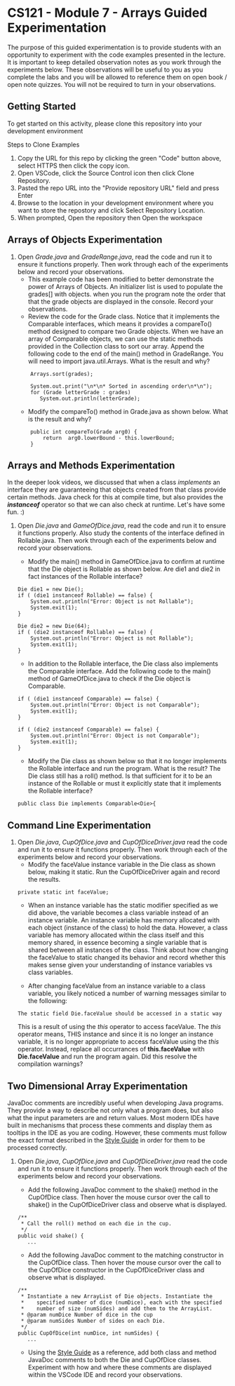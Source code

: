# CS121 - Module 7 - Arrays Guided Experimentation
The purpose of this guided experimentation is to provide students with an opportunity to experiment with the code examples presented in the lecture. It is important to keep detailed observation notes as you work through the experiments below. These observations will be useful to you as you complete the labs and you will be allowed to reference them on open book / open note quizzes. You will not be required to turn in your observations.
## Getting Started
To get started on this activity, please clone this repository into your development environment  

Steps to Clone Examples
1. Copy the URL for this repo by clicking the green "Code" button above, select HTTPS then click the copy icon.
2. Open VSCode, click the Source Control icon then click Clone Repository.
3. Pasted the repo URL into the "Provide repository URL" field and press Enter
4. Browse to the location in your development environment where you want to store the repostory and click Select Repository Location.
5. When prompted, Open the repository then Open the workspace

## Arrays of Objects Experimentation 
1. Open *Grade.java* and *GradeRange.java*, read the code and run it to ensure it functions properly.  Then work through each of the experiments below and record your observations.
    - This example code has been modified to better demonstrate the power of Arrays of Objects. An initializer list is used to populate the grades[] with objects. when you run the program note the order that that the grade objects are displayed in the console.  Record your observations.
    - Review the code for the Grade class. Notice that it implements the Comparable<Grade> interfaces, which means it provides a compareTo() method designed to compare two Grade objects. When we have an array of Comparable objects, we can use the static methods provided in the Collection class to sort our array. Append the following code to the end of the main() method in GradeRange. You will need to import java.util.Arrays. What is the result and why?
    ```
        Arrays.sort(grades);
	
        System.out.print("\n*\n* Sorted in ascending order\n*\n");
        for (Grade letterGrade : grades)
           System.out.println(letterGrade);
    ```
    - Modify the compareTo() method in Grade.java as shown below.  What is the result and why?
    ```
        public int compareTo(Grade arg0) {
            return  arg0.lowerBound - this.lowerBound;
        }
    ```
	

## Arrays and Methods Experimentation
In the deeper look videos, we discussed that when a class *implements* an interface they are guaranteeing that objects created from that class provide certain methods. Java check for this at compile time, but also provides the ***instanceof*** operator so that we can also check at runtime. Let's have some fun. :)
1. Open *Die.java* and *GameOfDice.java*, read the code and run it to ensure it functions properly. Also study the contents of the interface defined in Rollable.java. Then work through each of the experiments below and record your observations.
    - Modify the main() method in GameOfDice.java to confirm at runtime that the Die object is Rollable as shown below. Are die1 and die2 in fact instances of the Rollable interface?
    ```
	Die die1 = new Die();
	if ( (die1 instanceof Rollable) == false) {
	    System.out.println("Error: Object is not Rollable");
	    System.exit(1);
	}

	Die die2 = new Die(64);
	if ( (die2 instanceof Rollable) == false) {
	    System.out.println("Error: Object is not Rollable");
	    System.exit(1);
	}
    ```
    
    - In addition to the Rollable interface, the Die class also implements the Comparable interface. Add the following code to the main() method of GameOfDice.java to check if the Die object is Comparable.
    ```
	if ( (die1 instanceof Comparable) == false) {
	    System.out.println("Error: Object is not Comparable");
	    System.exit(1);
	}

	if ( (die2 instanceof Comparable) == false) {
	    System.out.println("Error: Object is not Comparable");
	    System.exit(1);
	}
    ```
 
    - Modify the Die class as shown below so that it no longer implements the Rollable interface and run the program. What is the result? The Die class still has a roll() method. Is that sufficient for it to be an instance of the Rollable or must it explicitly state that it implements the Rollable interface?
    ```
	public class Die implements Comparable<Die>{
    ```
      
## Command Line Experimentation
1. Open *Die.java*, *CupOfDice.java* and *CupOfDiceDriver.java* read the code and run it to ensure it functions properly.  Then work through each of the experiments below and record your observations.
    - Modify the faceValue instance variable in the Die class as shown below, making it static. Run the CupOfDiceDriver again and record the results.
    ```
    private static int faceValue;
    ```
    - When an instance variable has the static modifier specified as we did above, the variable becomes a class variable instead of an instance variable. An instance variable has memory allocated with each object (instance of the class) to hold the data.  However, a class variable has memory allocated within the class itself and this memory shared, in essence becoming a single variable that is shared between all instances of the class. Think about how changing the faceValue to static changed its behavior and record whether this makes sense given your understanding of instance variables vs class variables.

    - After changing faceValue from an instance variable to a class variable, you likely noticed a number of warning messages similar to the following:
    ```
    The static field Die.faceValue should be accessed in a static way
    ```
    This is a result of using the *this* operator to access faceValue.  The *this* operator means, THIS instance and since it is no longer an instance variable, it is no longer appropriate to access faceValue using the *this* operator.  Instead, replace all occurrances of **this.faceValue** with **Die.faceValue** and run the program again. Did this resolve the compilation warnings?


## Two Dimensional Array Experimentation
JavaDoc comments are incredibly useful when developing Java programs. They provide a way to describe not only what a program does, but also what the input parameters are and return values. Most modern IDEs have built in mechanisms that process these comments and display them as tooltips in the IDE as you are coding. However, these comments must follow the exact format described in the [Style Guide](https://docs.google.com/document/d/1LWbGQBKkApnNAzzgwOSvRM03DmhYWx5yEfecT2WXfjI/edit?usp=sharing) in order for them to be processed correctly.
1. Open *Die.java*, *CupOfDice.java* and *CupOfDiceDriver.java* read the code and run it to ensure it functions properly.  Then work through each of the experiments below and record your observations.
    - Add the following JavaDoc comment to the shake() method in the CupOfDice class.  Then hover the mouse cursor over the call to shake() in the CupOfDiceDriver class and observe what is displayed.
    ```
    /**
     * Call the roll() method on each die in the cup.
     */
    public void shake() {
       ...
    ```
    
    - Add the following JavaDoc comment to the matching constructor in the CupOfDice class.  Then hover the mouse cursor over the call to the CupOfDice constructor in the CupOfDiceDriver class and observe what is displayed.
    ```
    /**
     * Instantiate a new ArrayList of Die objects. Instantiate the
     *    specified number of dice (numDice), each with the specified
     *    number of size (numSides) and add them to the ArrayList.
     * @param numDice Number of dice in the cup
     * @param numSides Number of sides on each Die.
     */
    public CupOfDice(int numDice, int numSides) {
       ...
    ```

    - Using the [Style Guide](https://docs.google.com/document/d/1LWbGQBKkApnNAzzgwOSvRM03DmhYWx5yEfecT2WXfjI/edit?usp=sharing) as a reference, add both class and method JavaDoc comments to both the Die and CupOfDice classes. Experiment with how and where these comments are displayed within the VSCode IDE and record your observations.
